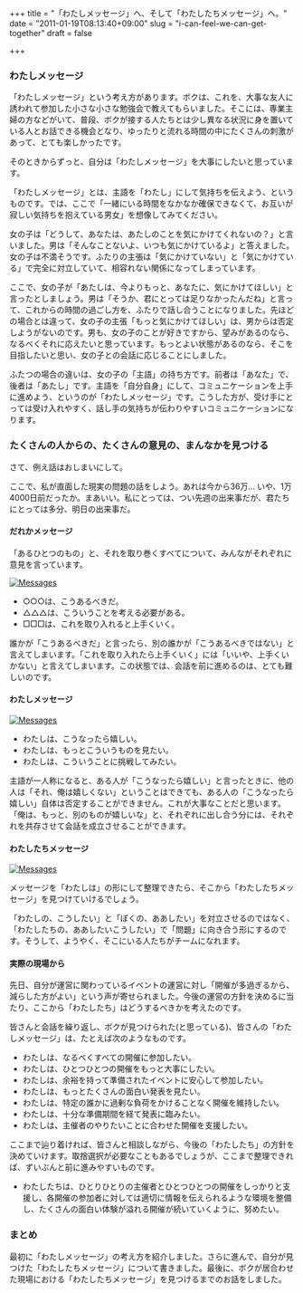 +++
title = "「わたしメッセージ」へ、そして「わたしたちメッセージ」へ。"
date = "2011-01-19T08:13:40+09:00"
slug = "i-can-feel-we-can-get-together"
draft = false

+++

<h3>わたしメッセージ</h3>
<p>「わたしメッセージ」という考え方があります。ボクは、これを、大事な友人に誘われて参加した小さな小さな勉強会で教えてもらいました。そこには、専業主婦の方などがいて、普段、ボクが接する人たちとは少し異なる状況に身を置いている人とお話できる機会となり、ゆったりと流れる時間の中にたくさんの刺激があって、とても楽しかったです。</p>
<p>そのときからずっと、自分は「わたしメッセージ」を大事にしたいと思っています。</p>
<p>「わたしメッセージ」とは、主語を「わたし」にして気持ちを伝えよう、というものです。では、ここで「一緒にいる時間をなかなか確保できなくて、お互いが寂しい気持ちを抱えている男女」を想像してみてください。</p>
<p>女の子は「どうして、あなたは、あたしのことを気にかけてくれないの？」と言いました。男は「そんなことないよ、いつも気にかけているよ」と答えました。女の子は不満そうです。ふたりの主張は「気にかけていない」と「気にかけている」で完全に対立していて、相容れない関係になってしまっています。</p>
<p>ここで、女の子が「あたしは、今よりもっと、あなたに、気にかけてほしい」と言ったとしましょう。男は「そうか、君にとっては足りなかったんだね」と言って、これからの時間の過ごし方を、ふたりで話し合うことになりました。先ほどの場合とは違って、女の子の主張「もっと気にかけてほしい」は、男からは否定しようがないのです。男も、女の子のことが好きですから、望みがあるのなら、なるべくそれに応えたいと思っています。もっとよい状態があるのなら、そこを目指したいと思い、女の子との会話に応じることにしました。</p>
<p>ふたつの場合の違いは、女の子の「主語」の持ち方です。前者は「あなた」で、後者は「あたし」です。主語を「自分自身」にして、コミュニケーションを上手に進めよう、というのが「わたしメッセージ」です。こうした方が、受け手にとっては受け入れやすく、話し手の気持ちが伝わりやすいコミュニケーションになります。</p>
<h3>たくさんの人からの、たくさんの意見の、まんなかを見つける</h3>
<p>さて、例え話はおしまいにして。</p>
<p>ここで、私が直面した現実の問題の話をしよう。あれは今から36万… いや、1万4000日前だったか。まあいい。私にとっては、つい先週の出来事だが、君たちにとっては多分、明日の出来事だ。</p>
<h4>だれかメッセージ</h4>
<p>「あるひとつのもの」と、それを取り巻くすべてについて、みんながそれぞれに意見を言っています。</p>

<a href="http://www.flickr.com/photos/june29/5367349000/" title="Messages by june29, on Flickr"><img src="http://farm6.static.flickr.com/5048/5367349000_76a091cce6.jpg" alt="Messages" /></a>

<ul>
<li>○○○は、こうあるべきだ。</li>
<li>△△△は、こういうことを考える必要がある。</li>
<li>□□□は、これを取り入れると上手くいく。</li>
</ul>
<p>誰かが「こうあるべきだ」と言ったら、別の誰かが「こうあるべきではない」と言えてしまいます。「これを取り入れたら上手くいく」には「いいや、上手くいかない」と言えてしまいます。この状態では、会話を前に進めるのは、とても難しいのです。</p>
<h4>わたしメッセージ</h4>

<a href="http://www.flickr.com/photos/june29/5366738391/" title="Messages by june29, on Flickr"><img src="http://farm6.static.flickr.com/5088/5366738391_9806b34b2a.jpg" alt="Messages" /></a>

<ul>
<li>わたしは、こうなったら嬉しい。</li>
<li>わたしは、もっとこういうものを見たい。</li>
<li>わたしは、こういうことに挑戦してみたい。</li>
</ul>
<p>主語が一人称になると、ある人が「こうなったら嬉しい」と言ったときに、他の人は「それ、俺は嬉しくない」ということはできても、ある人の「こうなったら嬉しい」自体は否定することができません。これが大事なことだと思います。「俺は、もっと、別のものが嬉しいな」と、それぞれに出し合う分には、それぞれを共存させて会話を成立させることができます。</p>
<h4>わたしたちメッセージ</h4>

<a href="http://www.flickr.com/photos/june29/5366738461/" title="Messages by june29, on Flickr"><img src="http://farm6.static.flickr.com/5127/5366738461_72f7fa6568.jpg" alt="Messages" /></a>

<p>メッセージを「わたしは」の形にして整理できたら、そこから「わたしたちメッセージ」を見つけていけるでしょう。</p>
<p>「わたしの、こうしたい」と「ぼくの、ああしたい」を対立させるのではなく、「わたしたちの、ああしたいこうしたい」で「問題」に向き合う形にするのです。そうして、ようやく、そこにいる人たちがチームになれます。</p>
<h4>実際の現場から</h4>
<p>先日、自分が運営に関わっているイベントの運営に対し「開催が多過ぎるから、減らした方がよい」という声が寄せられました。今後の運営の方針を決めるに当たり、ここから「わたしたち」はどうするべきかを考えたのです。</p>
<p>皆さんと会話を繰り返し、ボクが見つけられた(と思っている)、皆さんの「わたしメッセージ」は、たとえば次のようなものです。</p>
<ul>
<li>わたしは、なるべくすべての開催に参加したい。</li>
<li>わたしは、ひとつひとつの開催をもっと大事にしたい。</li>
<li>わたしは、余裕を持って準備されたイベントに安心して参加したい。</li>
<li>わたしは、もっとたくさんの面白い発表を見たい。</li>
<li>わたしは、特定の誰かに過剰な負荷をかけることなく開催を維持したい。</li>
<li>わたしは、十分な準備期間を経て発表に臨みたい。</li>
<li>わたしは、主催者のやりたいことに合わせた開催を支援したい。</li>
</ul>
<p>ここまで辿り着ければ、皆さんと相談しながら、今後の「わたしたち」の方針を決めていけます。取捨選択が必要なこともあるでしょうが、ここまで整理できれば、ずいぶんと前に進みやすいものです。</p>
<ul>
<li>わたしたちは、ひとりひとりの主催者とひとつひとつの開催をしっかりと支援し、各開催の参加者に対しては適切に情報を伝えられるような環境を整備し、たくさんの面白い体験が溢れる開催が続いていくように、努めたい。</li>
</ul>
<h3>まとめ</h3>
<p>最初に「わたしメッセージ」の考え方を紹介しました。さらに進んで、自分が見つけた「わたしたちメッセージ」について書きました。最後に、ボクが居合わせた現場における「わたしたちメッセージ」を見つけるまでのお話をしました。</p>
